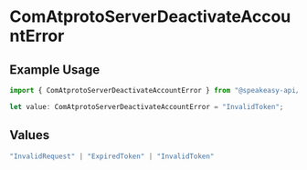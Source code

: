 # ComAtprotoServerDeactivateAccountError

## Example Usage

```typescript
import { ComAtprotoServerDeactivateAccountError } from "@speakeasy-api/bluesky/models/errors";

let value: ComAtprotoServerDeactivateAccountError = "InvalidToken";
```

## Values

```typescript
"InvalidRequest" | "ExpiredToken" | "InvalidToken"
```
